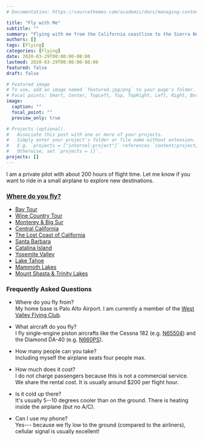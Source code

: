 ```yaml
---
# Documentation: https://sourcethemes.com/academic/docs/managing-content/

title: "Fly with Me"
subtitle: ""
summary: "Flying with me from the California coastline to the Sierra Nevada ranges."
authors: []
tags: [Flying]
categories: [Flying]
date: 2020-03-29T00:00:00-08:00
lastmod: 2020-03-29T00:00:00-08:00
featured: false
draft: false

# Featured image
# To use, add an image named `featured.jpg/png` to your page's folder.
# Focal points: Smart, Center, TopLeft, Top, TopRight, Left, Right, BottomLeft, Bottom, BottomRight.
image:
  caption: ""
  focal_point: ""
  preview_only: true

# Projects (optional).
#   Associate this post with one or more of your projects.
#   Simply enter your project's folder or file name without extension.
#   E.g. `projects = ["internal-project"]` references `content/project/deep-learning/index.md`.
#   Otherwise, set `projects = []`.
projects: []
---
```


I am a private pilot with about 200 hours of flight time. Let me know if you want to ride in a small airplane to explore new destinations.

### [Where do you fly?](../../slides/flight-plans)

- [Bay Tour](../../slides/flight-plans/#/bay-tour)
- [Wine Country Tour](../../slides/flight-plans/#/wine-country)
- [Monterey & Big Sur](../../slides/flight-plans/#/monterey)
- [Central California](../../slides/flight-plans/#/central-california)
- [The Lost Coast of California](../../slides/flight-plans/#/shelter-cove)
- [Santa Barbara](../../slides/flight-plans/#//santa-barbara)
- [Catalina Island](../../slides/flight-plans/#/catalina)
- [Yosemite Valley](../../slides/flight-plans/#/yosemite)
- [Lake Tahoe](../../slides/flight-plans/#/tahoe)
- [Mammoth Lakes](../../slides/flight-plans/#/mammoth)
- [Mount Shasta & Trinity Lakes](../../slides/flight-plans/#/shasta)

### Frequently Asked Questions

- Where do you fly from? <br> My home base is Palo Alto Airport. I am currently a member of the [West Valley Flying Club](http://www.wvfc.org/).

- What aircraft do you fly? <br> I fly single-engine piston aircrafts like the Cessna 182 (e.g. [N65504](http://www.wvfc.org/a/wvfc.org/template-2/aircraft/n65504-1)) and the Diamond DA-40 (e.g. [N660PS](http://www.wvfc.org/a/wvfc.org/template-2/aircraft/n660ps)).

- How many people can you take? <br> Including myself the airplane seats four people max.

- How much does it cost? <br> I do not charge passengers because this is not a commercial service. We share the rental cost. It is usually around $200 per flight hour.

- Is it cold up there? <br> It's usually 5--10 degrees cooler than on the ground. There is heating inside the airplane (but no A/C).

- Can I use my phone? <br> Yes--- because we fly low to the ground (compared to the airliners), cellular signal is usually excellent!
